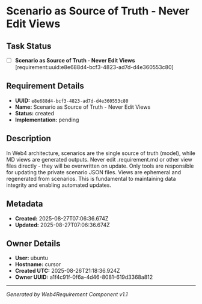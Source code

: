 # Scenario as Source of Truth - Never Edit Views

## Task Status
- [ ] **Scenario as Source of Truth - Never Edit Views** [requirement:uuid:e8e688d4-bcf3-4823-ad7d-d4e360553c80]

## Requirement Details

- **UUID:** `e8e688d4-bcf3-4823-ad7d-d4e360553c80`
- **Name:** Scenario as Source of Truth - Never Edit Views
- **Status:** created
- **Implementation:** pending

## Description

In Web4 architecture, scenarios are the single source of truth (model), while MD views are generated outputs. Never edit .requirement.md or other view files directly - they will be overwritten on update. Only tools are responsible for updating the private scenario JSON files. Views are ephemeral and regenerated from scenarios. This is fundamental to maintaining data integrity and enabling automated updates.

## Metadata

- **Created:** 2025-08-27T07:06:36.674Z
- **Updated:** 2025-08-27T07:06:36.674Z

## Owner Details

- **User:** ubuntu
- **Hostname:** cursor
- **Created UTC:** 2025-08-26T21:18:36.924Z
- **Owner UUID:** a1f4c91f-0f6a-4d46-8081-619d3368a812

---

*Generated by Web4Requirement Component v1.1*